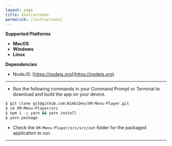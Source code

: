 ```yaml
---
layout: page
title: Instructions
permalink: /instructions/
---
```


**Supported Platforms**

 - **MacOS**
 - **Windows**
 - **Linux**
 
**Dependencies**

 - NodeJS: [https://nodejs.org](https://nodejs.org)

---

 - Run the following commands in your Command Prompt or Terminal to download and build the app on your device.
 
 ```sh
 $ git clone git@github.com:NimbiDev/XM-Menu-Player.git
 $ cd XM-Menu-Player/src
 $ npm i -g yarn && yarn install
 $ yarn package
 ```

 - Check the `XM-Menu-Player/src/src/out` folder for the packaged application to run.

---